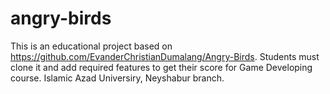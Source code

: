 # angry-birds
This is an educational project based on https://github.com/EvanderChristianDumalang/Angry-Birds. Students must clone it and add required features to get their score for Game Developing course. Islamic Azad Universiry, Neyshabur branch.
